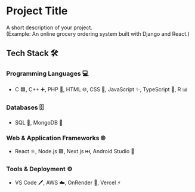 # Project Title

A short description of your project.  
(Example: An online grocery ordering system built with Django and React.)

## Tech Stack 🛠️

### Programming Languages 💻
- C 🟦, C++ ➕, PHP 🐘, HTML 🌐, CSS 🎨, JavaScript ✨, TypeScript 🔷, R 📊

### Databases 🗄️
- SQL 🐘, MongoDB 🍃

### Web & Application Frameworks 🌐
- React ⚛️, Node.js 🟩, Next.js ⏭️, Android Studio 🤖

### Tools & Deployment ⚙️
- VS Code 🖊️, AWS ☁️, OnRender 🚀, Vercel ⚡
